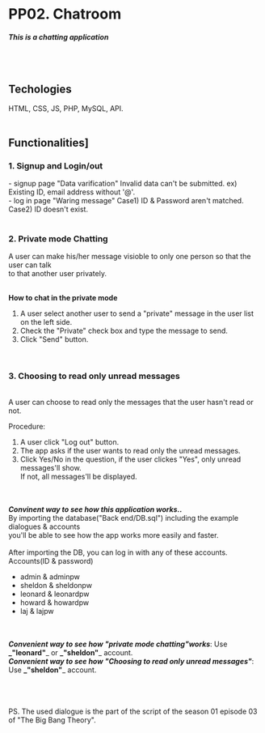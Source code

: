 <h1 style=>PP02. Chatroom</h1>

<h4><i>This is a chatting application</i></h4>
<br/><br/>
<h2>Techologies</h2>

HTML, CSS, JS, PHP, MySQL, API. 
<br/><br/>
<h2>Functionalities]</h2>

<h3>1. Signup and Login/out </h3>
   - signup page
    "Data varification"
    Invalid data can't be submitted.  
    ex) Existing ID, email address without '@'.
    <br/>
   - log in page
    "Waring message"
    Case1) ID & Password aren't matched.
    Case2) ID doesn't exist.
   <br/><br/>
   
<h3>2. Private mode Chatting</h3>
  A user can make his/her message visioble to only one person so that the user can talk <br/>
  to that another user privately.<br/>
  <br/>
  
  <b>How to chat in the private mode</b><br/>
  1. A user select another user to send a "private" message in the user list on the left side.<br/>
  2. Check the "Private" check box and type the message to send. <br/>
  3. Click "Send" button. <br/>
  <br/>
  
<h3>3. Choosing to read only unread messages</h3></br>
  A user can choose to read only the messages that the user hasn't read or not.<br/>
  
   
  Procedure:<br/>
  1) A user click "Log out" button. <br/>
  2) The app asks if the user wants to read only the unread messages. <br/>
  1) Click Yes/No in the question, if the user clickes "Yes", only unread messages'll show.<br/>
    If not, all messages'll be displayed. </br>
  <br/><br/>
 
<b><i>Convinent way to see how this application works..</i></b></br>
 By importing the database("Back end/DB.sql") including the example dialogues & accounts</br>
 you'll be able to see how the app works more easily and faster. </br>
 </br>
 After importing the DB, you can log in with any of these accounts.</br>
    Accounts(ID & password)<br/>
   - admin   & adminpw   <br/>
   - sheldon & sheldonpw <br/>
   - leonard & leonardpw <br/>
   - howard  & howardpw  <br/>
   - laj     & lajpw    <br/>
   <br/><br/>
   
<b><i>Convenient way to see how "private mode chatting"works</i></b>: Use **_"leonard"**_ or **_"sheldon"**_ account.<br/>
<b><i>Convenient way to see how "Choosing to read only unread messages"</i></b>: Use **_"sheldon"**_ account.<br/>
   <br/><br/><br/>


PS. The used dialogue is the part of the script of the season 01 episode 03 of "The Big Bang Theory".
